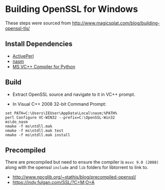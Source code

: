 # Building OpenSSL for Windows

These steps were sourced from http://www.magicsplat.com/blog/building-openssl-tls/

## Install Dependencies

* [ActivePerl](http://www.activestate.com/activeperl/downloads)
* [nasm](http://www.nasm.us/pub/nasm/releasebuilds/?C=M;O=D)
* [MS VC++ Compiler for Python](http://www.microsoft.com/en-us/download/details.aspx?id=44266)

## Build

* Extract OpenSSL source and navigate to it in VC++ prompt.

* In Visual C++ 2008 32-bit Command Prompt:

 ```
 set PATH=C:\Users\IEUser\AppData\Local\nasm;%PATH%
 perl Configure VC-WIN32 --prefix=C:\OpenSSL-Win32
 ms\do_nasm
 nmake -f ms\ntdll.mak
 nmake -f ms\ntdll.mak test
 nmake -f ms\ntdll.mak install
```

## Precompiled
There are precompiled but need to ensure the compiler is `msvc 9.0 (2008)` along with the openssl `include` and `lib` folders for libtorrent to link to.

* http://www.npcglib.org/~stathis/blog/precompiled-openssl/
* https://indy.fulgan.com/SSL/?C=M;O=A